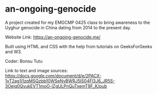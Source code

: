 # an-ongoing-genocide
A project created for my EMGCMP 0425 class to bring awareness to the Uyghur genocide in China dating from 2014 to the present day.

Website Link: https://an-ongoing-genocide.me/

Built using HTML and CSS with the help from tutorials on GeeksForGeeks and W3.

Coder: Bonsu Tutu

Link to text and image sources:
https://docs.google.com/document/d/e/2PACX-1vT2ag1i1zqMSQzbb10WSeNvBWRJ5IS04Fl3J6_JR5S-3Oejg0QyukEVT1moO-lZgULPnQuTxemT9F_K/pub

